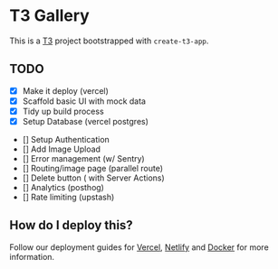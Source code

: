 # T3 Gallery

This is a [T3](https://create.t3.gg/) project bootstrapped with `create-t3-app`.

## TODO

- [x] Make it deploy (vercel)
- [x] Scaffold basic UI with mock data
- [x] Tidy up build process
- [x] Setup Database (vercel postgres)
- [] Setup Authentication
- [] Add Image Upload
- [] Error management (w/ Sentry)
- [] Routing/image page (parallel route)
- [] Delete button ( with Server Actions)
- [] Analytics (posthog)
- [] Rate limiting (upstash)

## How do I deploy this?

Follow our deployment guides for [Vercel](https://create.t3.gg/en/deployment/vercel), [Netlify](https://create.t3.gg/en/deployment/netlify) and [Docker](https://create.t3.gg/en/deployment/docker) for more information.
